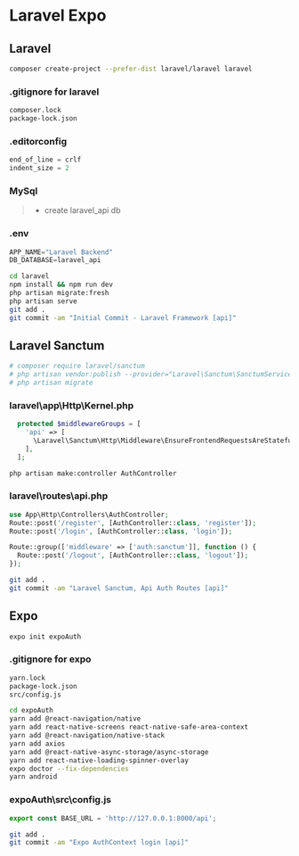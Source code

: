 # Laravel Expo

## Laravel

```bash
composer create-project --prefer-dist laravel/laravel laravel
```

### .gitignore for laravel

```txt
composer.lock
package-lock.json
```

### .editorconfig

```ts
end_of_line = crlf
indent_size = 2
```

### MySql

> - create laravel_api db

### .env

```ts
APP_NAME="Laravel Backend"
DB_DATABASE=laravel_api
```

```bash
cd laravel
npm install && npm run dev
php artisan migrate:fresh
php artisan serve
git add .
git commit -am "Initial Commit - Laravel Framework [api]"
```

## Laravel Sanctum

```bash
# composer require laravel/sanctum
# php artisan vendor:publish --provider="Laravel\Sanctum\SanctumServiceProvider"
# php artisan migrate
```

### laravel\app\Http\Kernel.php

```php
  protected $middlewareGroups = [
    'api' => [
      \Laravel\Sanctum\Http\Middleware\EnsureFrontendRequestsAreStateful::class,
    ],
  ];
```

```bash
php artisan make:controller AuthController
```

### laravel\routes\api.php

```php
use App\Http\Controllers\AuthController;
Route::post('/register', [AuthController::class, 'register']);
Route::post('/login', [AuthController::class, 'login']);

Route::group(['middleware' => ['auth:sanctum']], function () {
  Route::post('/logout', [AuthController::class, 'logout']);
});
```

```bash
git add .
git commit -am "Laravel Sanctum, Api Auth Routes [api]"
```

## Expo

```bash
expo init expoAuth
```

### .gitignore for expo

```txt
yarn.lock
package-lock.json
src/config.js
```

```bash
cd expoAuth
yarn add @react-navigation/native
yarn add react-native-screens react-native-safe-area-context
yarn add @react-navigation/native-stack
yarn add axios
yarn add @react-native-async-storage/async-storage
yarn add react-native-loading-spinner-overlay
expo doctor --fix-dependencies
yarn android
```

### expoAuth\src\config.js

```ts
export const BASE_URL = 'http://127.0.0.1:8000/api';
```

```bash
git add .
git commit -am "Expo AuthContext login [api]"
```
